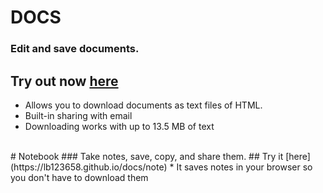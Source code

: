 # DOCS
### Edit and save documents.
## Try out now [here](https://lb123658.github.io/docs)
* Allows you to download documents as text files of HTML.
* Built-in sharing with email
* Downloading works with up to 13.5 MB of text
<br>
# Notebook
### Take notes, save, copy, and share them.
## Try it [here](https://lb123658.github.io/docs/note)
* It saves notes in your browser so you don't have to download them
